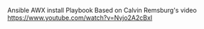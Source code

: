 Ansible AWX install Playbook
Based on Calvin Remsburg's video
https://www.youtube.com/watch?v=Nvjo2A2cBxI